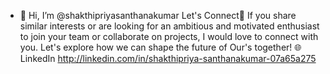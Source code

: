 - 👋 Hi, I’m @shakthipriyasanthanakumar
Let's Connect🤝
If you share similar interests or are looking for an ambitious and motivated enthusiast to join your team or collaborate on projects, I would love to connect with you. Let's explore how we can shape the future of Our's together! 
🌐LinkedIn http://linkedin.com/in/shakthipriya-santhanakumar-07a65a275
